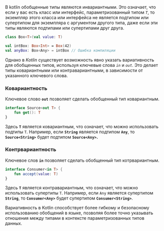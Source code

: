 В kotlin обобщенные типы являются инвариантными. Это означает, что если у вас есть класс или интерфейс, параметризованный типом *`T`*, то экземпляр этого класса или интерфейса не является подтипом или супертипом для экземпляра с аргументом другого типа, даже если эти типы являются подтипами или супертипами друг друга.

```kotlin
class Box<T>(val value: T)

val intBox: Box<Int> = Box(42)
val anyBox: Box<Any> = intBox // Ошибка компиляции
```

Однако в _Kotlin_ существует возможность явно указать вариативность для обобщенных типов, используя ключевые слова *`in`* и *`out`*. Это делает типы ковариантными или контравариантными, в зависимости от указанного ключевого слова.

### Ковариантность
Ключевое слово **`out`** позволяет сделать обобщенный тип ковариантным.

```kotlin
interface Source<out T> {
    fun get(): T
}
```

Здесь **`T`** является ковариантным, что означает, что можно использовать подтипы `T`. Например, если **`String`** является подтипом **`Any`**, то **`Source<String>`** будет подтипом **`Source<Any>`.**

### Контрвариантность
Ключевое слов **`in`** позволяет сделать обобщенный тип котрвариантным.

```kotlin
interface Consumer<in T> {
    fun accept(value: T)
}
```

Здесь **`T`** является контравариантным, что означает, что можно использовать супертипы `T`. Например, если `Any` является супертипом **`String`**, то **`Consumer<Any>`** будет супертипом **`Consumer<String>`**.

Вариативность в Kotlin способствует более гибкому и безопасному использованию обобщений в языке, позволяя более точно указывать отношения между типами в контексте параметризованных типов данных.